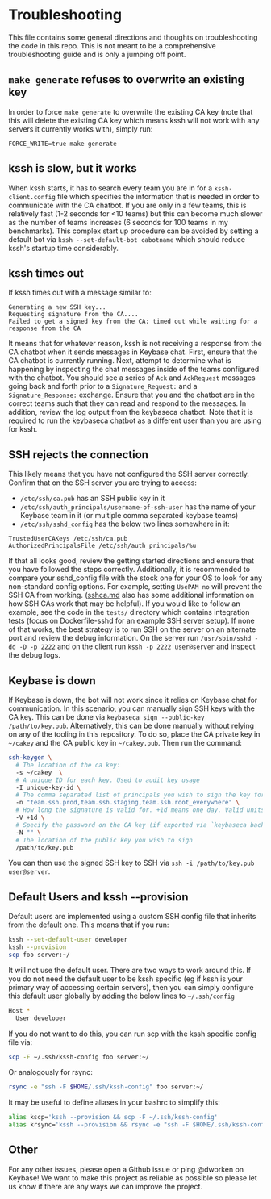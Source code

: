 # Troubleshooting

This file contains some general directions and thoughts on troubleshooting the code in this repo. This is not meant
to be a comprehensive troubleshooting guide and is only a jumping off point. 

## `make generate` refuses to overwrite an existing key

In order to force `make generate` to overwrite the existing CA key (note that this will delete the existing CA
key which means kssh will not work with any servers it currently works with), simply run:

```
FORCE_WRITE=true make generate
```

## kssh is slow, but it works

When kssh starts, it has to search every team you are in for a `kssh-client.config` file which specifies the information
that is needed in order to communicate with the CA chatbot. If you are only in a few teams, this is relatively fast 
(1-2 seconds for <10 teams) but this can become much slower as the number of teams increases (6 seconds for 100 teams
in my benchmarks). This complex start up procedure can be avoided by setting a default bot via 
`kssh --set-default-bot cabotname` which should reduce kssh's startup time considerably. 

## kssh times out

If kssh times out with a message similar to:

```
Generating a new SSH key...
Requesting signature from the CA....
Failed to get a signed key from the CA: timed out while waiting for a response from the CA
```

It means that for whatever reason, kssh is not receiving a response from the CA chatbot when it sends messages in 
Keybase chat. First, ensure that the CA chatbot is currently running. Next, attempt to determine what is happening
by inspecting the chat messages inside of the teams configured with the chatbot. You should see a series of `Ack` and 
`AckRequest` messages going back and forth prior to a `Signature_Request:` and a `Signature_Response:` exchange. Ensure 
that you and the chatbot are in the correct teams such that they can read and respond to the messages. In addition,
review the log output from the keybaseca chatbot. Note that it is required to run the keybaseca chatbot as a different
user than you are using for kssh. 

## SSH rejects the connection

This likely means that you have not configured the SSH server correctly. Confirm that on the SSH server you are trying to access:

* `/etc/ssh/ca.pub` has an SSH public key in it
* `/etc/ssh/auth_principals/username-of-ssh-user` has the name of your Keybase team in it (or multiple comma separated keybase teams)
* `/etc/ssh/sshd_config` has the below two lines somewhere in it:

```
TrustedUserCAKeys /etc/ssh/ca.pub
AuthorizedPrincipalsFile /etc/ssh/auth_principals/%u
```

If that all looks good, review the getting started directions and ensure that you have followed the steps correctly. 
Additionally, it is recommended to compare your sshd_config file with the stock one for your OS to look for any 
non-standard config options. For example, setting `UsePAM no` will prevent the SSH CA from working. 
([sshca.md](./sshca.md) also has some additional information on how SSH CAs work that may
be helpful). If you would like to follow an example, see the code in the `tests/` directory which contains integration 
tests (focus on Dockerfile-sshd for an example SSH server setup). If none of that works, the best strategy is to run
SSH on the server on an alternate port and review the debug information. On the server run `/usr/sbin/sshd -dd -D -p 2222`
and on the client run `kssh -p 2222 user@server` and inspect the debug logs.  

## Keybase is down

If Keybase is down, the bot will not work since it relies on Keybase chat for communication. In this scenario, you can 
manually sign SSH keys with the CA key. This can be done via `keybaseca sign --public-key /path/to/key.pub`. Alternatively,
this can be done manually without relying on any of the tooling in this repository. To do so, place the CA private key 
in `~/cakey` and the CA public key in `~/cakey.pub`. Then run the command:

```bash
ssh-keygen \
  # The location of the ca key:
  -s ~/cakey  \
  # A unique ID for each key. Used to audit key usage
  -I unique-key-id \
  # The comma separated list of principals you wish to sign the key for. Eg "team.ssh.prod,team.ssh.staging,team.ssh.root_everywhere"
  -n "team.ssh.prod,team.ssh.staging,team.ssh.root_everywhere" \
  # How long the signature is valid for. +1d means one day. Valid units are `h` for hour, `d` for day, `w` for week
  -V +1d \
  # Specify the password on the CA key (if exported via `keybaseca backup` there is no password)
  -N "" \
  # The location of the public key you wish to sign
  /path/to/key.pub
```

You can then use the signed SSH key to SSH via `ssh -i /path/to/key.pub user@server`. 

## Default Users and kssh --provision

Default users are implemented using a custom SSH config file that inherits from the default one. This means that if you
run:

```bash
kssh --set-default-user developer
kssh --provision
scp foo server:~/
```

It will not use the default user. There are two ways to work around this. If you do not need the default user to be kssh
specific (eg if kssh is your primary way of accessing certain servers), then you can simply configure this default user
globally by adding the below lines to `~/.ssh/config`

```bash
Host *
  User developer
```

If you do not want to do this, you can run scp with the kssh specific config file via:

```bash
scp -F ~/.ssh/kssh-config foo server:~/
```

Or analogously for rsync:

```bash
rsync -e "ssh -F $HOME/.ssh/kssh-config" foo server:~/
```

It may be useful to define aliases in your bashrc to simplify this:

```bash
alias kscp='kssh --provision && scp -F ~/.ssh/kssh-config'
alias krsync='kssh --provision && rsync -e "ssh -F $HOME/.ssh/kssh-config"'
```

## Other

For any other issues, please open a Github issue or ping @dworken on Keybase! We want to make this project as reliable
as possible so please let us know if there are any ways we can improve the project. 